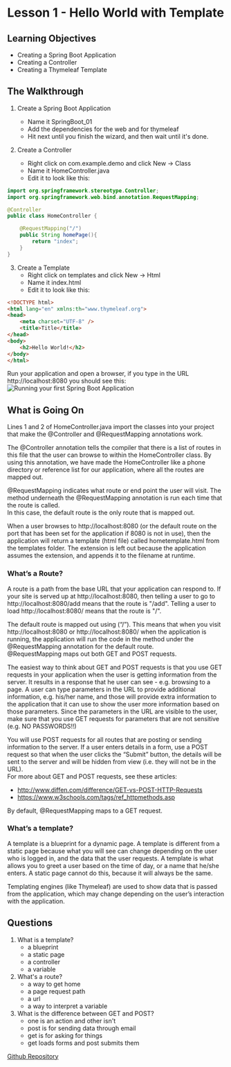 # Lesson 1 - Hello World with Template 
## Learning Objectives
* Creating a Spring Boot Application
* Creating a Controller
* Creating a Thymeleaf Template

## The Walkthrough 

1. Create a Spring Boot Application 
	* Name it SpringBoot_01 
	* Add the dependencies for the web and for thymeleaf 
	* Hit next until you finish the wizard, and then wait until it's done.    

2. Create a Controller 
	* Right click on com.example.demo and click New -> Class 
	* Name it HomeController.java 
	* Edit it to look like this: 
```java
import org.springframework.stereotype.Controller;
import org.springframework.web.bind.annotation.RequestMapping;

@Controller
public class HomeController {

    @RequestMapping("/")
    public String homePage(){
        return "index";
    }
}
```

3. Create a Template 
  	* Right click on templates and click New -> Html 
	* Name it index.html 
	* Edit it to look like this: 
```html
<!DOCTYPE html>
<html lang="en" xmlns:th="www.thymeleaf.org">
<head>
    <meta charset="UTF-8" />
    <title>Title</title>
</head>
<body>
    <h2>Hello World!</h2>
</body>
</html>
```

Run your application and open a browser, if you type in the URL http://localhost:8080 you should see this: 
![Running your first Spring Boot Application](https://github.com/ajhenley/unofficialguides/blob/master/IntroToSpringBoot/img/Lesson01.png "Running your first Spring Boot Application")

## What is Going On
Lines 1 and 2 of HomeController.java import the classes into your project that make the @Controller 
and @RequestMapping annotations work.  

The @Controller annotation tells the compiler that there is a list of routes in this file that the user 
can browse to within the HomeController class. By using this annotation, we have made 
the HomeController like a phone directory or reference list for our application, where all the routes 
are mapped out.  

@RequestMapping indicates what route or end point the user will visit. The method underneath the 
@RequestMapping annotation is run each time that the route is called.  
In this case, the default route is the only route that is mapped out.  

When a user browses to http://localhost:8080 (or the default route on the port that has been set 
for the application if 8080 is not in use), then the application will return a template (html file) 
called hometemplate.html from the templates folder. The extension is left out because the application 
assumes the extension, and appends it to the filename at runtime.  

### What’s a Route?  
A route is a path from the base URL that your application can respond to. If your site is served up at 
http://localhost:8080, then telling a user to go to http://localhost:8080/add means that the route is "/add". 
Telling a user to load http://localhost:8080/ means that the route is "/".

The default route is mapped out using (“/”). This means that when you visit http://localhost:8080 or 
http://localhost:8080/ when the application is running, the application will run the code in the method 
under the @RequestMapping annotation for the default route.  
@RequestMapping maps out both GET and POST requests. 

The easiest way to think about GET and POST requests is that you use GET requests in your application 
when the user is getting information from the server. It results in a response that he user can see - 
e.g. browsing to a page. A user can type parameters in the URL to provide additional information, 
e.g. his/her name, and those will provide extra information to the application that it can use to 
show the user more information based on those parameters. Since the parameters in the URL are visible 
to the user, make sure that you use GET requests for parameters that are not sensitive 
(e.g. NO PASSWORDS!!) 

You will use POST requests for all routes that are posting or sending information to the server. If a 
user enters details in a form, use a POST request so that when the user clicks the “Submit” button, the 
details will be sent to the server and will be hidden from view (i.e. they will not be in the URL).  
For more about GET and POST requests, see these articles:  
* http://www.diffen.com/difference/GET-vs-POST-HTTP-Requests 
* https://www.w3schools.com/tags/ref_httpmethods.asp 

By default, @RequestMapping maps to a GET request. 

### What’s a template?  
A template is a blueprint for a dynamic page. A template is different from a static page because what you will see can change depending on the user who is logged in, and the data that the user requests. A template is what allows you to greet a user based on the time of day, or a name that he/she enters. A static page cannot do this, because it will always be the same.  

Templating engines (like Thymeleaf) are used to show data that is passed from the application, which may change depending on the user’s interaction with the application. 

## Questions
1. What is a template?
	* a blueprint
	* a static page
	* a controller
	* a variable
2. What's a route?
	* a way to get home
	* a page request path
	* a url
	* a way to interpret a variable
3. What is the difference between GET and POST?
	* one is an action and other isn't
	* post is for sending data through email
	* get is for asking for things
	* get loads forms and post submits them
	
[Github Repository](https://github.com/ajhenley/SpringBoot_01)
